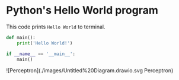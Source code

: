 # Python's Hello World program

This code prints `Hello World` to terminal.

```python
def main():
    print('Hello World!')

if __name__ == '__main__':
    main()
```

![Perceptron](./images/Untitled%20Diagram.drawio.svg Perceptron)